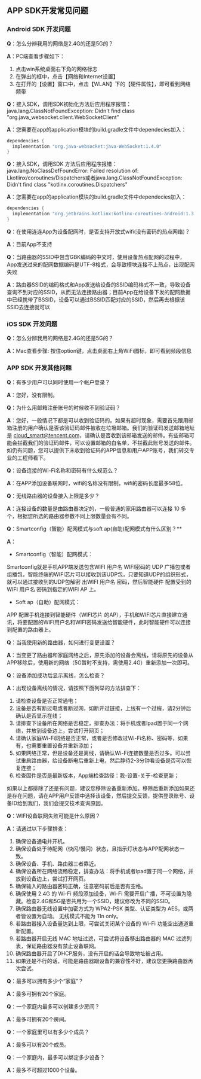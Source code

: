 ## APP SDK开发常见问题     

### **Android SDK 开发问题**

**Q**：怎么分辨我用的网络是2.4G的还是5G的？

**A**：PC端查看步骤如下：

1. 点击win系统桌面右下角的网络标志
2. 在弹出的框中，点击【网络和Internet设置】
3. 在打开的【设置】窗口中，点击【WLAN】下的【硬件属性】，即可看到网络频带



**Q**：接入SDK，调用SDK初始化方法后应用程序报错：java.lang.ClassNotFoundException: Didn't find class "org.java_websocket.client.WebSocketClient"

**A**：您需要在app的application模块的build.gradle文件中dependecies加入：

```objective-c
dependencies {
  implementation "org.java-websocket:java-WebSocket:1.4.0"
}  
```



**Q**：接入SDK，调用SDK 方法后应用程序报错：java.lang.NoClassDefFoundError: Failed resolution of: Lkotlinx/coroutines/Dispatchers或者java.lang.ClassNotFoundException: Didn't find class "kotlinx.coroutines.Dispatchers"

**A**：您需要在app的application模块的build.gradle文件中dependecies加入：

```objective-c
dependencies {
  implementation "org.jetbrains.kotlinx:kotlinx-coroutines-android:1.3.4"
}  
```


**Q**：在使用连连App为设备配网时，是否支持开放式wifi(没有密码的热点网络)？

**A**：目前App不支持



**Q**：当路由器的SSID中包含GBK编码的中文时，使用设备热点配网的过程中，App发送过来的配网数据编码是UTF-8格式，会导致模块连接不上热点，出现配网失败

**A**：路由器SSID的编码格式和App发送给设备的SSID编码格式不一致，导致设备查询不到对应的SSID，从而无法连接路由器；目前App在给设备下发的配网数据中已经携带了BSSID，设备可以通过BSSID匹配对应的SSID，然后再去根据该SSID去连接就可以




### **iOS SDK 开发问题**

**Q**：怎么分辨我用的网络是2.4G的还是5G的？

**A**：Mac查看步骤:  按住option键，点击桌面右上角WiFi图标，即可看到频段信息



### **APP SDK 开发其他问题**

**Q**：有多少用户可以同时使用一个帐户登录？

**A**：您好，没有限制。



**Q**：为什么用邮箱注册账号的时候收不到验证码？

**A**：您好，一般情况下都是可以收到验证码的。如果有超时现象，需要首先跟用邮箱注册的用户确认是否该验证码邮件被收在垃圾邮箱。我们的验证码发送邮箱地址是 cloud_smart@tencent.com，请确认是否收到该邮箱发送的邮件。有些邮箱可能会拦截我们的验证码邮件，可以设置邮箱的白名单，不拦截此账号发送的邮件。如仍有问题，您可以提供下未收到验证码的APP信息和用户APP账号，我们转交专业的工程师看下。



**Q**：设备连接的Wi-Fi名称和密码有什么规范么？

**A**：在APP添加设备联网时，wifi的名称没有限制，wifi的密码长度最多58位。



**Q**：无线路由器的设备接入上限是多少？

**A**：连接设备的数量是由路由器决定的，一般普通的家用路由器可以连接 10 多个，根据您所选的路由器参数不同上限数量会有不同。

 

**Q**：Smartconfig（智能）配网模式与soft ap(自助)配网模式有什么区别？**

**A**：

- Smartconfig（智能）配网模式：

Smartconfig就是手机APP端发送包含WIFI 用户名 WIFI密码的 UDP 广播包或者组播包，智能终端的WIFI芯片可以接收到该UDP包，只要知道UDP的组织形式，就可以通过接收到的UDP包解密 出WIFI 用户名 密码，然后智能硬件 配置受到的WIFI 用户名 密码到指定的WIFI AP 上。

- Soft ap（自助）配网模式：

APP 配置手机连接到智能硬件（WIFI芯片 的AP），手机和WIFI芯片直接建立通讯，将要配置的WIFI用户名和WIFI密码发送给智能硬件，此时智能硬件可以连接到配置的路由器上。

 

**Q**：当我使用新的路由器，如何进行变更设置？

**A**：当变更了路由器和家庭网络之后，原先添加的设备会离线，请将原先的设备从APP移除后，使用新的网络（5G暂时不支持，需使用2.4G）重新添加一次即可。

 

**Q**：设备添加成功后显示离线，怎么检查？

**A**：出现设备离线的情况，请按照下面列举的方法排查下：

1. 请检查设备是否正常通电；
2. 设备是否有断过电或者断过网，如断开过链接，上线有一个过程，请2分钟后确认是否显示在线；
3. 请排查下设备所在网络是否稳定，排查办法：将手机或者Ipad置于同一个网络，并放到设备边上，尝试打开网页；
4. 请确认家庭Wi-Fi网络是否正常，或者是否修改过Wi-Fi名称、密码等，如果有，也需要重置设备并重新添加；
5. 如果网络正常，但是设备还是离线，请确认Wi-Fi连接数量是否过多。可以尝试重启路由器，给设备断电后重新上电，然后静待2-3分钟看设备是否可以恢复连接；
6. 检查固件是否是最新版本，App端检查路径：我-设置-关于-检查更新；

如果以上都排除了还是有问题，建议您移除设备重新添加。移除后重新添加如果还是存在问题，请在APP用户反馈中选择该设备，然后提交反馈，提供登录账号、设备ID给到我们，我们会提交技术查询原因。

 

**Q**：WIFI设备联网失败可能是什么原因？

**A**：请通过以下步骤排查：

1. 确保设备通电并开机。
2. 确保设备处于待配网（快闪/慢闪）状态，且指示灯状态与APP配网状态一致。
3. 确保设备、手机、路由器三者靠近。
4. 确保设备所在网络流畅稳定，排查办法：将手机或者Ipad置于同一个网络，并放到设备边上，尝试打开网页。
5. 确保输入的路由器密码正确，注意密码前后是否有空格。
6. 确保使用 2.4G 的 Wi-Fi 频段添加设备，Wi-Fi 需要开启广播，不可设置为隐藏。检查2.4G和5G是否共用为一个SSID，建议修改为不同的SSID。
7. 确保路由器无线设置中加密方式为 WPA2-PSK 类型、认证类型为 AES，或两者皆设置为自动。 无线模式不能为 11n only。
8. 若路由器接入设备量达到上限，可尝试关闭某个设备的 Wi-Fi 功能空出通道重新配置。
9. 若路由器开启无线 MAC 地址过滤，可尝试将设备移出路由器的 MAC 过滤列表，保证路由器没有禁止设备联网。
10. 确保路由器开启了DHCP服务，没有开启的话会导致地址被占用。
11. 如果还是不行的话，可能是路由器跟设备的兼容性不好，建议您更换路由器再次尝试。

 

**Q**：最多可以拥有多少个“家庭”？

**A**：最多可拥有20个家庭。

 

**Q**：一个家庭内最多可以创建多少房间？

**A**：最多可拥有20个房间。

 

**Q**：一个家庭里可以有多少个成员？

**A**：最多可以有20个成员。

 

**Q**：一个家庭内，最多可以绑定多少设备？

**A**：最多不可超过1000个设备。
